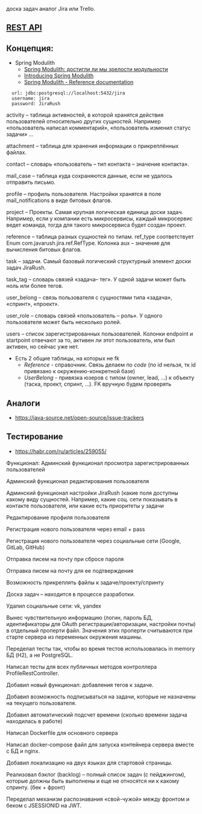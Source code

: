 доска задач аналог Jira или Trello.


## [REST API](http://localhost:8080/doc)

## Концепция:
- Spring Modulith
  - [Spring Modulith: достигли ли мы зрелости модульности](https://habr.com/ru/post/701984/)
  - [Introducing Spring Modulith](https://spring.io/blog/2022/10/21/introducing-spring-modulith)
  - [Spring Modulith - Reference documentation](https://docs.spring.io/spring-modulith/docs/current-SNAPSHOT/reference/html/)

```
  url: jdbc:postgresql://localhost:5432/jira
  username: jira
  password: JiraRush
```

activity – таблица активностей, в которой хранятся действия пользователей относительно других сущностей. Например «пользователь написал комментарий», «пользователь изменил статус задачи» …

attachment – таблица для хранения информации о прикреплённых файлах.

contact – словарь «пользователь – тип контакта – значение контакта».

mail_case – таблица куда сохраняются данные, если не удалось отправить письмо.

profile – профиль пользователя. Настройки хранятся в поле mail_notifications в виде битовых флагов.

project – Проекты. Самая крупная логическая единица доски задач. Например, если у компании есть микросервисы, каждый микросервис ведет команда, тогда для такого микросервиса будет создан проект.

reference – таблица разных сущностей по типам. ref_type соответствует Enum com.javarush.jira.ref.RefType. Колонка aux – значение для вычисления битовых флагов.

task – задачи. Самый базовый логический структурный элемент доски задач JiraRush.

task_tag – словарь связей «задача– тег». У одной задачи может быть ноль или более тегов.

user_belong – связь пользователя с сущностями типа «задача», «спринт», «проект».

user_role – словарь связей «пользователь – роль». У одного пользователя может быть несколько ролей.

users – список зарегистрированных пользователей. Колонки endpoint и startpoint отвечают за то, активен ли этот пользователь, или был активен, но сейчас уже нет.

- Есть 2 общие таблицы, на которых не fk
  - _Reference_ - справочник. Связь делаем по _code_ (по id нельзя, тк id привязано к окружению-конкретной базе)
  - _UserBelong_ - привязка юзеров с типом (owner, lead, ...) к объекту (таска, проект, спринт, ...). FK вручную будем проверять

## Аналоги
- https://java-source.net/open-source/issue-trackers

## Тестирование
- https://habr.com/ru/articles/259055/

Функционал:
Админский функционал просмотра зарегистрированных пользователей

Админский функционал редактирования пользователя

Админский функционал настройки JiraRush (какие поля доступны какому виду сущностей. Например, какие соц. сети показывать в контакте пользователя, или какие есть приоритеты у задачи

Редактирование профиля пользователя

Регистрация нового пользователя через email + pass

Регистрация нового пользователя через социальные сети (Google, GitLab, GitHub)

Отправка писем на почту при сбросе пароля

Отправка писем на почту для ее подтверждения

Возможность прикреплять файлы к задаче/проекту/спринту

Доска задач – находится в процессе разработки.

Удалил социальные сети: vk, yandex

Вынес чувствительную информацию (логин, пароль БД, идентификаторы для OAuth регистрации/авторизации, настройки почты) в отдельный проперти файл. Значения этих проперти считываются при старте сервера из переменных окружения машины.

Переделал тесты так, чтобы во время тестов использовалась in memory БД (H2), а не PostgreSQL.

Написал тесты для всех публичных методов контроллера ProfileRestController.

Добавил новый функционал: добавления тегов к задаче.

Добавил возможность подписываться на задачи, которые не назначены на текущего пользователя.

Добавил автоматический подсчет времени (сколько времени задача находилась в работе)

Написал Dockerfile для основного сервера

Написал docker-compose файл для запуска контейнера сервера вместе с БД и nginx.

Добавил локализацию на двух языках для стартовой страницы.

Реализовал бэклог (backlog) – полный список задач (с пейджингом), которые должны быть выполнены и еще не относятся ни к какому спринту. (бек + фронт)

Переделал механизм распознавания «свой-чужой» между фронтом и беком с JSESSIONID на JWT.
